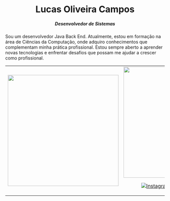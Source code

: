 <h1 align="center">Lucas Oliveira Campos</h1>
<h5 align="center">Desenvolvedor de Sistemas</h5>

<p>
    Sou um desenvolvedor Java Back End. 
    Atualmente, estou em formação na área de Ciências da Computação, onde adquiro conhecimentos que complementam minha prática profissional. 
    Estou sempre aberto a aprender novas tecnologias e enfrentar desafios que possam me ajudar a crescer como profissional.
</p>

<table align="center">
  <tr>
    <td align="center">
      <img src="https://github-readme-stats.vercel.app/api/top-langs/?username=lucasoliveira04&langs_count=4" style="width:350px;"/>
    </td>
    <td align="center">
      <img src="https://github-readme-stats.vercel.app/api?username=lucasoliveira04" style="width:350px;"/>
      <p>
        <a href="https://www.instagram.com/lucasoliveira.04_/?next=%2F"><img src="https://img.shields.io/badge/-Instagram-%23E4405F?style=for-the-badge&logo=instagram&logoColor=white" alt="Instagram"></a>
        <a href="mailto:camposdlucasoli@gmail.com"><img src="https://img.shields.io/badge/Gmail-D14836?style=for-the-badge&logo=gmail&logoColor=white" alt="Gmail"></a>
        <a href="https://www.linkedin.com/in/lucas-oliveira-08334a264/"><img src="https://img.shields.io/badge/LinkedIn-0077B5?style=for-the-badge&logo=linkedin&logoColor=white" alt="LinkedIn"></a>
      </p>
    </td>
  </tr>
</table>